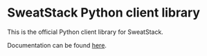 # SweatStack Python client library


This is the official Python client library for SweatStack.

Documentation can be found [here](https://sweatstack.no/python-client-library/).